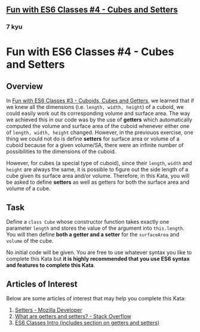 <h2><a href=https://www.codewars.com/kata/56fcc1ee45040039ab0016da/train/javascript target="_blank">Fun with ES6 Classes #4 - Cubes and Setters</a></h2><h3>7 kyu</h3><h1 id="fun-with-es6-classes-4---cubes-and-setters">Fun with ES6 Classes #4 - Cubes and Setters</h1><h2 id="overview">Overview</h2><p>In <a href="http://www.codewars.com/kata/56fbdda707cff41b68000de2" data-turbolinks="false" target="_blank">Fun with ES6 Classes #3 - Cuboids, Cubes and Getters</a>, we learned that if we knew all the dimensions (i.e. <code>length, width, height</code>) of a cuboid, we could easily work out its corresponding volume and surface area.  The way we achieved this in our code was by the use of <strong>getters</strong> which automatically computed the volume and surface area of the cuboid whenever either one of <code>length, width, height</code> changed.  However, in the previouos exercise, one thing we could not do is define <strong>setters</strong> for surface area or volume of a cuboid because for a given volume/SA, there were an infinite number of possibilities to the dimensions of the cuboid.</p><p>However, for cubes (a special type of cuboid), since their <code>length</code>, <code>width</code> and <code>height</code> are always the same, it is possible to figure out the side length of a cube given its surface area and/or volume.  Therefore, in this Kata, you will be asked to define <strong>setters</strong> as well as getters for both the surface area and volume of a cube.</p><h2 id="task">Task</h2><p>Define a <code>class Cube</code> whose constructor function takes exactly one parameter <code>length</code> and stores the value of the argument into <code>this.length</code>.  You will then define <strong>both a getter and a setter</strong> for the <code>surfaceArea</code> and <code>volume</code> of the cube.</p><p>No initial code will be given.  You are free to use whatever syntax you like to complete this Kata but <strong>it is highly recommended that you use ES6 syntax and features to complete this Kata</strong>.</p><h2 id="articles-of-interest">Articles of Interest</h2><p>Below are some articles of interest that may help you complete this Kata:</p><ol><li><a href="https://developer.mozilla.org/en-US/docs/Web/JavaScript/Reference/Functions/set" data-turbolinks="false" target="_blank">Setters - Mozilla Developer</a></li><li><a href="http://stackoverflow.com/questions/28222276/what-are-getters-and-setters-for-in-ecmascript-6-classes" data-turbolinks="false" target="_blank">What are getters and setters? - Stack Overflow</a></li><li><a href="http://exploringjs.com/es6/ch_classes.html" data-turbolinks="false" target="_blank">ES6 Classes Intro (includes section on getters and setters)</a></li></ol>